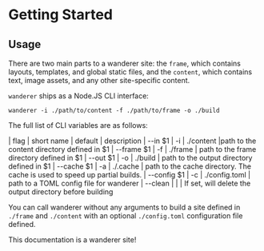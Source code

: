 # Getting Started

## Usage

There are two main parts to a wanderer site: the `frame`, which contains layouts, templates, and global static files, and the `content`, which contains text, image assets, and any other site-specific content.

`wanderer` ships as a Node.JS CLI interface:

```
wanderer -i ./path/to/content -f ./path/to/frame -o ./build
```

The full list of CLI variables are as follows:

| flag | short name | default | description
| --in $1 | -i | ./content |path to the content directory defined in $1
| --frame $1 | -f | ./frame | path to the frame directory defined in $1
| --out $1 | -o | ./build | path to the output directory defined in $1
| --cache $1 | -a | ./.cache | path to the cache directory. The cache is used to speed up partial builds.
| --config $1 | -c | ./config.toml | path to a TOML config file for wanderer
| --clean | | | If set, will delete the output directory before building

You can call wanderer without any arguments to build a site defined in `./frame` and `./content` with an optional `./config.toml` configuration file defined.

This documentation is a wanderer site!